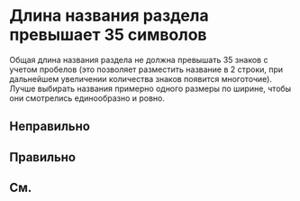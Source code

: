 # Длина названия раздела превышает 35 символов

Общая длина названия раздела не должна превышать 35 знаков с учетом пробелов (это позволяет разместить название в 2 строки, при дальнейшем увеличении количества знаков появится многоточие). Лучше выбирать названия примерно одного размеры по ширине, чтобы они смотрелись единообразно и ровно.


## Неправильно

## Правильно

## См.

